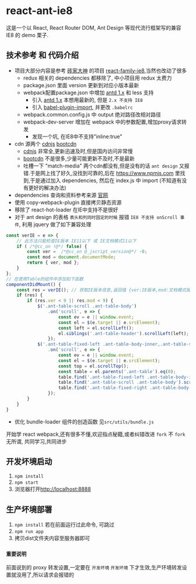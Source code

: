 # react-ant-ie8

这是一个以 React, React Router DOM, Ant Design 等现代流行框架写的兼容 IE8 的 demo 栗子.

## 技术参考 和 代码介绍

* 项目大部分内容是参考 [砖家大神](https://github.com/brickspert) 的项目 [react-family-ie8](https://github.com/brickspert/react-family-ie8),当然也改动了很多
	* redux 相关的 dependencies 都移除了, 中小项目用 redux 太费力
	* package.json 里面 version 更新到对应小版本最新
	* webpack配置package.json 中增加 [antd 1.x](http://1x.ant.design) 和 less 支持
		* 引入 [antd 1.x](http://1x.ant.design) 本想用最新的, 但是 `2.x 不支持 IE8`
		* 引入 [babel-plugin-import](https://www.npmjs.com/package/babel-plugin-import), 并更改 `.babelrc`
	* webpack.common.config.js 中 output 绝对路径改相对路径
	* webpack-dev-server 增加在 webpack 中的参数配置,增加proxy请求转发
		* 发现一个坑, 在IE8中不支持"inline:true"
* cdn 源两个 [cdnjs](https://cdnjs.com) [bootcdn](http://www.bootcdn.cn/)
	* [cdnjs](https://cdnjs.com) 非常全,更新迅速及时,但是国内访问非常慢
	* [bootcdn](http://www.bootcdn.cn/) 不是很多,少量可能更新不及时,不是最新
	* 吐槽一下 "match-media" 两个cdn都没有,但是没有的话 `ant design` 又报错.于是网上找了好久,没找到可靠的,后在 https://www.npmjs.com 里找到,于是通过加入 dependencies, 然后在 index.js 中 import (不知道有没有更好的解决办法)
* dependencies 查询和资料参考来源 [官网](https://www.npmjs.com)
* 使用 copy-webpack-plugin 直接拷贝静态资源
* 移除了 react-hot-loader 在IE中支持不是很好
* 对于 ant design 的表格 `表头和列同时固定的时候` 报错 `IE8 不支持 onScroll 事件`, 利用 jquery 做了如下兼容处理
```js
const verIE = e => {
	// 此方法只能检查IE版本 IE11以下 或 IE文档模式11以下
	if ( /*@cc_on !@*/ false) {
		const ver =  /*@cc_on @_jscript_version@*/ -0;
		const mod = document.documentMode;
		return { ver, mod };
	}
};
// 在使用Table的组件中添加如下函数
componentDidMount() {
	const res = verIE(); // 获取IE版本信息,返回值 {ver:IE版本,mod:文档模式版本}
	if (res) {
		if (res.ver < 9 || res.mod < 9) {
			$('.ant-table-scroll .ant-table-body')
				.on('scroll', e => {
					const ev = e || window.event;
					const el = $(e.target || e.srcElement);
					const left = el.scrollLeft();
					el.siblings('.ant-table-header').scrollLeft(left);
				});
			$('.ant-table-fixed-left .ant-table-body-inner,.ant-table-scroll .ant-table-body,.ant-table-fixed-right .ant-table-body-inner')
				.on('scroll', e => {
					const ev = e || window.event;
					const el = $(e.target || e.srcElement);
					const top = el.scrollTop();
					const table = el.parents('.ant-table').eq(0);
					table.find('.ant-table-fixed-left .ant-table-body-inner').scrollTop(top);
					table.find('.ant-table-scroll .ant-table-body').scrollTop(top);
					table.find('.ant-table-fixed-right .ant-table-body-inner').scrollTop(top);
				});
		}
	}
}
```
* 优化 bundle-loader 组件的创造函数 见`src/utils/bundle.js`

开始学 react webpack,还有很多不懂,欢迎指点秘籍,或者纠错改进
`fork` 不 `fork` 无所谓, 共同学习,共同进步

## 开发坏境启动

1. `npm install`
2. `npm start`
3. 浏览器打开[http://localhost:8888](http://localhost:8888)

## 生产坏境部署

1. `npm install`
若在前面运行过此命令, 可跳过
2. `npm run app`
3. 拷贝dist文件夹内容至服务器即可

### `重要说明`

前面说到的 proxy 转发设置,一定要在 `开发坏境` `开发坏境` 下才生效,生产环境转发设置就没用了,所以请求会报错的